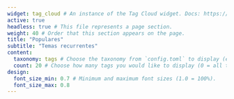 ```yaml
---
widget: tag_cloud # An instance of the Tag Cloud widget. Docs: https://wowchemy.com/docs/page-builder/
active: true
headless: true # This file represents a page section.
weight: 40 # Order that this section appears on the page.
title: "Populares"
subtitle: "Temas recurrentes"
content:
  taxonomy: tags # Choose the taxonomy from `config.toml` to display (e.g. tags, categories)  
  count: 20 # Choose how many tags you would like to display (0 = all tags)
design:  
  font_size_min: 0.7 # Minimum and maximum font sizes (1.0 = 100%).
  font_size_max: 0.8
---
```

